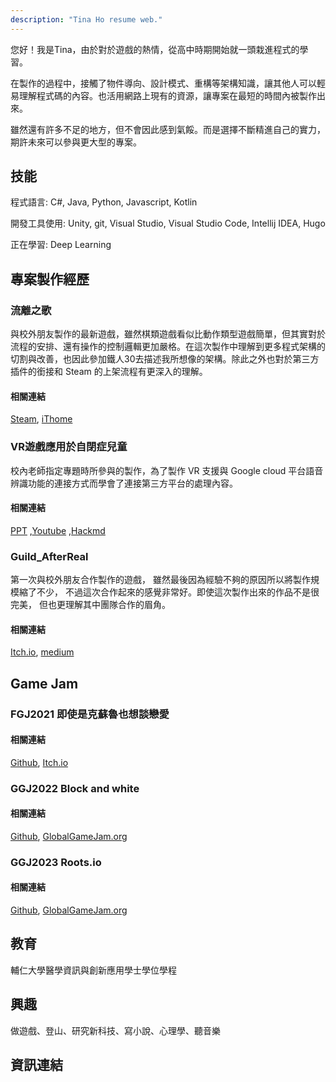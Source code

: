 ```yaml
---
description: "Tina Ho resume web."
---
```

您好！我是Tina，由於對於遊戲的熱情，從高中時期開始就一頭栽進程式的學習。


在製作的過程中，接觸了物件導向、設計模式、重構等架構知識，讓其他人可以輕易理解程式碼的內容。也活用網路上現有的資源，讓專案在最短的時間內被製作出來。


雖然還有許多不足的地方，但不會因此感到氣餒。而是選擇不斷精進自己的實力，期許未來可以參與更大型的專案。

## 技能
程式語言: C#, Java, Python, Javascript, Kotlin


開發工具使用: Unity, git, Visual Studio, Visual Studio Code, Intellij IDEA, Hugo


正在學習: Deep Learning

## 專案製作經歷
### 流離之歌
與校外朋友製作的最新遊戲，雖然棋類遊戲看似比動作類型遊戲簡單，但其實對於流程的安排、還有操作的控制邏輯更加嚴格。在這次製作中理解到更多程式架構的切割與改善，也因此參加鐵人30去描述我所想像的架構。除此之外也對於第三方插件的銜接和 Steam 的上架流程有更深入的理解。

#### 相關連結
[Steam](https://store.steampowered.com/app/2143620/_/), 
[iThome](https://ithelp.ithome.com.tw/users/20151894/ironman/5750)

### VR遊戲應用於自閉症兒童
校內老師指定專題時所參與的製作，為了製作 VR 支援與 Google cloud 平台語音辨識功能的連接方式而學會了連接第三方平台的處理內容。

#### 相關連結
[PPT](https://drive.google.com/file/d/1OK256iVtxHyRt2UZZ7OYECIJLQWiAQCe/view?usp=sharing) ,[Youtube](https://youtu.be/3mTxD3kLuDw) ,[Hackmd](https://hackmd.io/@vrforautism)

### Guild_AfterReal
第一次與校外朋友合作製作的遊戲， 雖然最後因為經驗不夠的原因所以將製作規模縮了不少， 不過這次合作起來的感覺非常好。即使這次製作出來的作品不是很完美， 但也更理解其中團隊合作的眉角。

#### 相關連結
[Itch.io](https://lulubearstudio.itch.io/guild-after-real), [medium](https://medium.com/%40LinXuan70245/guild-afterreal%25E7%25A8%258B%25E5%25BC%258F%25E6%25AA%25A2%25E8%25A8%258E-948067f6eb13)

## Game Jam
### FGJ2021 即使是克蘇魯也想談戀愛
#### 相關連結
[Github](https://github.com/rabbit99/FGJ2021), [Itch.io](https://itch.io/jam/faust-game-jam-2021/rate/1177642)

### GGJ2022 Block and white
#### 相關連結
[Github](https://github.com/GooKu/GGJ2022_E), [GlobalGameJam.org](https://globalgamejam.org/2022/games/blackandwhite-4)

### GGJ2023 Roots.io
#### 相關連結
[Github](https://github.com/jane901201/GGJ2023TeamB), [GlobalGameJam.org](https://globalgamejam.org/2023/games/rootsio-1)

## 教育
輔仁大學醫學資訊與創新應用學士學位學程

## 興趣
做遊戲、登山、研究新科技、寫小說、心理學、聽音樂

## 資訊連結